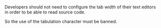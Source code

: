 Developers should not need to configure the tab width of their text editors in order to be able to read source code.
 
So the use of the tabulation character must be banned.
